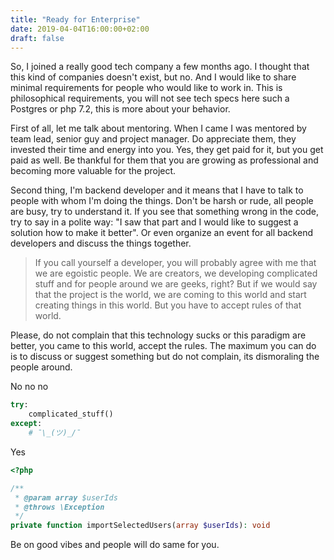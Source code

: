 ```yaml
---
title: "Ready for Enterprise"
date: 2019-04-04T16:00:00+02:00
draft: false
---
```


So, I joined a really good tech company a few months ago. I thought that this kind of companies doesn't exist, but no. And I would like to share minimal requirements for people who would like to work in. This is philosophical requirements, you will not see tech specs here such a Postgres or php 7.2, this is more about your behavior.

First of all, let me talk about mentoring. When I came I was mentored by team lead, senior guy and project manager. Do appreciate them, they invested their time and energy into you. Yes, they get paid for it, but you get paid as well. Be thankful for them that you are growing as professional and becoming more valuable for the project.

Second thing, I'm backend developer and it means that I have to talk to people with whom I'm doing the things. Don't be harsh or rude, all people are busy, try to understand it. If you see that something wrong in the code, try to say in a polite way: "I saw that part and I would like to suggest a solution how to make it better". Or even organize an event for all backend developers and discuss the things together.


> If you call yourself a developer, you will probably agree with me that we are egoistic people. We are creators, we developing complicated stuff and for people around we are geeks, right? But if we would say that the project is the world, we are coming to this world and start creating things in this world. But you have to accept rules of that world.


Please, do not complain that this technology sucks or this paradigm are better, you came to this world, accept the rules. The maximum you can do is to discuss or suggest something but do not complain, its dismoraling the people around.

No no no

```python
try:
	complicated_stuff()
except:
	# ¯\_(ツ)_/¯
```

Yes

```php
<?php

/**
 * @param array $userIds
 * @throws \Exception
 */
private function importSelectedUsers(array $userIds): void
```

Be on good vibes and people will do same for you.